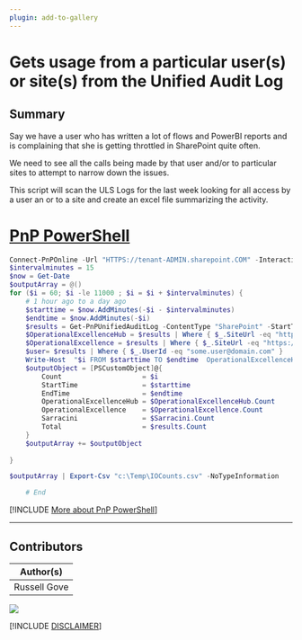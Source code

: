 ```yaml
---
plugin: add-to-gallery
---
```


# Gets usage from a particular user(s) or site(s) from the Unified Audit Log

## Summary

Say we have a user who has written a lot of flows and PowerBI reports and is complaining that she is getting throttled in SharePoint quite often.

We need to see all the calls being made by that user and/or to particular sites to attempt to narrow down the issues.

This script will scan the ULS Logs for the last week looking for all access by a user an or to a site and create an excel file summarizing the activity.

# [PnP PowerShell](#tab/pnpps)

```powershell
Connect-PnPOnline -Url "HTTPS://tenant-ADMIN.sharepoint.COM" -Interactive
$intervalminutes = 15 
$now = Get-Date
$outputArray = @()
for ($i = 60; $i -le 11000 ; $i = $i + $intervalminutes) {
    # 1 hour ago to a day ago
    $starttime = $now.AddMinutes(-$i - $intervalminutes)
    $endtime = $now.AddMinutes(-$i)
    $results = Get-PnPUnifiedAuditLog -ContentType "SharePoint" -StartTime $starttime -EndTime $endtime
    $OperationalExcellenceHub = $results | Where { $_.SiteUrl -eq "https://tenant.sharepoint.com/sites/OperationalExcellenceHub/" }
    $OperationalExcellence = $results | Where { $_.SiteUrl -eq "https://tenant.sharepoint.com/sites/OperationalExcellence/" }
    $user= $results | Where { $_.UserId -eq "some.user@domain.com" }
    Write-Host  "$i FROM $starttime TO $endtime  OperationalExcellenceHub:$($OperationalExcellenceHub.Count) OperationalExcellence:$($OperationalExcellence.Count) RobS:$($Sarracini.Count) TOTAL:$($results.Count)"
    $outputObject = [PSCustomObject]@{
        Count                    = $i
        StartTime                = $starttime
        EndTime                  = $endtime
        OperationalExcellenceHub = $OperationalExcellenceHub.Count
        OperationalExcellence    = $OperationalExcellence.Count
        Sarracini                = $Sarracini.Count
        Total                    = $results.Count
    }
    $outputArray += $outputObject
    
}

$outputArray | Export-Csv "c:\Temp\IOCounts.csv" -NoTypeInformation

    # End

```
[!INCLUDE [More about PnP PowerShell](../../docfx/includes/MORE-PNPPS.md)]
***

## Contributors

| Author(s) |
|-----------|
| Russell Gove |


<img src="https://m365-visitor-stats.azurewebsites.net/script-samples/scripts/spo-get-usage-from-audit-logs?labelText=Visitors" class="img-visitor" aria-hidden="true" />



[!INCLUDE [DISCLAIMER](../../docfx/includes/DISCLAIMER.md)]
